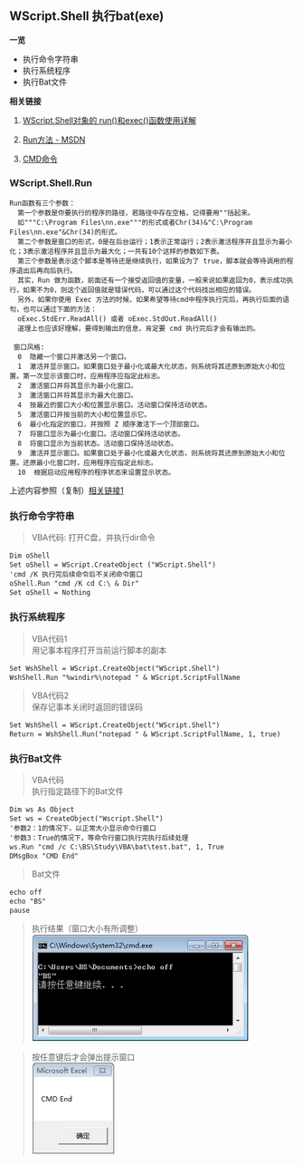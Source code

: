## WScript.Shell 执行bat(exe)

**一览**

* 执行命令字符串
* 执行系统程序
* 执行Bat文件


**相关链接**

1. [WScript.Shell对象的 run()和exec()函数使用详解](http://blog.51cto.com/alany/1568375)

1. [Run方法 - MSDN](https://msdn.microsoft.com/zh-cn/library/d5fk67ky(en-us,VS.85).aspx)

1. [CMD命令](http://blog.csdn.net/liuyukuan/article/details/5974517)


### WScript.Shell.Run

~~~
Run函数有三个参数：
  第一个参数是你要执行的程序的路径，若路径中存在空格，记得要用""括起来。
  如"""C:\Program Files\nn.exe"""的形式或者Chr(34)&"C:\Program Files\nn.exe"&Chr(34)的形式。
  第二个参数是窗口的形式，0是在后台运行；1表示正常运行；2表示激活程序并且显示为最小化；3表示激活程序并且显示为最大化；一共有10个这样的参数如下表。
  第三个参数是表示这个脚本是等待还是继续执行，如果设为了 true，脚本就会等待调用的程序退出后再向后执行。
  其实，Run 做为函数，前面还有一个接受返回值的变量，一般来说如果返回为0，表示成功执行，如果不为0，则这个返回值就是错误代码，可以通过这个代码找出相应的错误。
  另外，如果你使用 Exec 方法的时候，如果希望等待cmd中程序执行完后，再执行后面的语句，也可以通过下面的方法：
  oExec.StdErr.ReadAll() 或者 oExec.StdOut.ReadAll()
  道理上也应该好理解，要得到输出的信息，肯定要 cmd 执行完后才会有输出的。
    
 窗口风格:
  0  隐藏一个窗口并激活另一个窗口。
  1  激活并显示窗口。如果窗口处于最小化或最大化状态，则系统将其还原到原始大小和位置。第一次显示该窗口时，应用程序应指定此标志。
  2  激活窗口并将其显示为最小化窗口。
  3  激活窗口并将其显示为最大化窗口。
  4  按最近的窗口大小和位置显示窗口。活动窗口保持活动状态。
  5  激活窗口并按当前的大小和位置显示它。
  6  最小化指定的窗口，并按照 Z 顺序激活下一个顶部窗口。
  7  将窗口显示为最小化窗口。活动窗口保持活动状态。
  8  将窗口显示为当前状态。活动窗口保持活动状态。
  9  激活并显示窗口。如果窗口处于最小化或最大化状态，则系统将其还原到原始大小和位置。还原最小化窗口时，应用程序应指定此标志。
  10  根据启动应用程序的程序状态来设置显示状态。
~~~
上述内容参照（复制）[相关链接1](http://blog.51cto.com/alany/1568375)

### 执行命令字符串

> VBA代码: 打开C盘，并执行dir命令

~~~
Dim oShell
Set oShell = WScript.CreateObject ("WScript.Shell")
'cmd /K 执行完后续命令后不关闭命令窗口
oShell.Run "cmd /K cd C:\ & Dir" 
Set oShell = Nothing
~~~

### 执行系统程序

> VBA代码1  
> 用记事本程序打开当前运行脚本的副本	

~~~
Set WshShell = WScript.CreateObject("WScript.Shell")
WshShell.Run "%windir%\notepad " & WScript.ScriptFullName
~~~

> VBA代码2  
> 保存记事本关闭时返回的错误码

~~~
Set WshShell = WScript.CreateObject("WScript.Shell")
Return = WshShell.Run("notepad " & WScript.ScriptFullName, 1, true)
~~~

### 执行Bat文件

> VBA代码  
> 执行指定路径下的Bat文件

~~~
Dim ws As Object
Set ws = CreateObject("Wscript.Shell")
'参数2：1的情况下，以正常大小显示命令行窗口
'参数3：True的情况下，等命令行窗口执行完执行后续处理
ws.Run "cmd /c C:\BS\Study\VBA\bat\test.bat", 1, True
DMsgBox "CMD End"
~~~

> Bat文件

~~~
echo off
echo "BS"
pause
~~~

> 执行结果（窗口大小有所调整）  
![](pic/Bat执行结果.png)  


> 按任意键后才会弹出提示窗口  
![](pic/Run执行结果.png)
